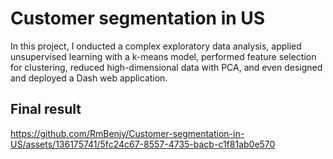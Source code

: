 # Customer segmentation in US
In this project, I onducted a complex exploratory data analysis, applied unsupervised learning with a k-means model, performed feature selection for clustering, reduced high-dimensional data with PCA, and even designed and deployed a Dash web application.

## Final result


https://github.com/RmBenjy/Customer-segmentation-in-US/assets/136175741/5fc24c67-8557-4735-bacb-c1f81ab0e570


